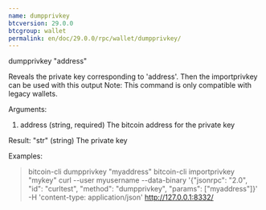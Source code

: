 ```yaml
---
name: dumpprivkey
btcversion: 29.0.0
btcgroup: wallet
permalink: en/doc/29.0.0/rpc/wallet/dumpprivkey/
---
```


dumpprivkey "address"

Reveals the private key corresponding to 'address'.
Then the importprivkey can be used with this output
Note: This command is only compatible with legacy wallets.

Arguments:
1. address    (string, required) The bitcoin address for the private key

Result:
"str"    (string) The private key

Examples:
> bitcoin-cli dumpprivkey "myaddress"
> bitcoin-cli importprivkey "mykey"
> curl --user myusername --data-binary '{"jsonrpc": "2.0", "id": "curltest", "method": "dumpprivkey", "params": ["myaddress"]}' -H 'content-type: application/json' http://127.0.0.1:8332/


